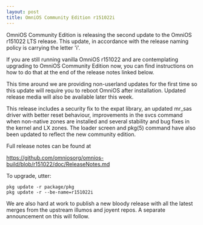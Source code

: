 ```yaml
---
layout: post
title: OmniOS Community Edition r151022i
---
```


OmniOS Community Edition is releasing the second update to the OmniOS
r151022 LTS release.  This update, in accordance with the release naming
policy is carrying the letter 'i'.

If you are still running vanilla OmniOS r151022 and are contemplating
upgrading to OmniOS Community Edition now, you can find instructions on how
to do that at the end of the release notes linked below.

This time around we are providing non-userland updates for the first time so
this update will require you to reboot OmniOS after installation.  Updated
release media will also be available later this week.

This release includes a security fix to the expat library, an updated mr_sas
driver with better reset behaviour, improvements in the svcs command when
non-native zones are installed and several stability and bug fixes in the
kernel and LX zones.  The loader screen and pkg(5) command have also been
updated to reflect the new community edition.

Full release notes can be found at 

https://github.com/omniosorg/omnios-build/blob/r151022/doc/ReleaseNotes.md 

To upgrade, utter: 

```
pkg update -r package/pkg 
pkg update -r --be-name=r151022i 
```
We are also hard at work to publish a new bloody release with all the latest merges from the upstream illumos and joyent repos. A separate announcement on this will follow. 

